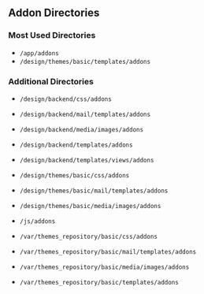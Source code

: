 ## Addon Directories ##

### Most Used Directories ###
 + `/app/addons`
 + `/design/themes/basic/templates/addons`


### Additional Directories ###
 + `/design/backend/css/addons`
 + `/design/backend/mail/templates/addons` 
 + `/design/backend/media/images/addons`
 + `/design/backend/templates/addons`
 + `/design/backend/templates/views/addons`


 + `/design/themes/basic/css/addons`
 + `/design/themes/basic/mail/templates/addons`
 + `/design/themes/basic/media/images/addons`


 + `/js/addons`


 + `/var/themes_repository/basic/css/addons`
 + `/var/themes_repository/basic/mail/templates/addons`
 + `/var/themes_repository/basic/media/images/addons`
 + `/var/themes_repository/basic/templates/addons`